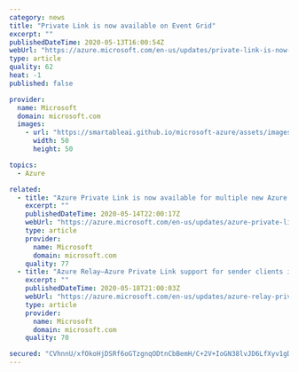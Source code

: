 ```yaml
---
category: news
title: "Private Link is now available on Event Grid"
excerpt: ""
publishedDateTime: 2020-05-13T16:00:54Z
webUrl: "https://azure.microsoft.com/en-us/updates/private-link-is-now-available-on-event-grid/"
type: article
quality: 62
heat: -1
published: false

provider:
  name: Microsoft
  domain: microsoft.com
  images:
    - url: "https://smartableai.github.io/microsoft-azure/assets/images/organizations/microsoft.com-50x50.jpg"
      width: 50
      height: 50

topics:
  - Azure

related:
  - title: "Azure Private Link is now available for multiple new Azure services"
    excerpt: ""
    publishedDateTime: 2020-05-14T22:00:17Z
    webUrl: "https://azure.microsoft.com/en-us/updates/azure-private-link-is-now-available-for-multiple-new-azure-services/"
    type: article
    provider:
      name: Microsoft
      domain: microsoft.com
    quality: 77
  - title: "Azure Relay—Azure Private Link support for sender clients is now available in preview"
    excerpt: ""
    publishedDateTime: 2020-05-18T21:00:03Z
    webUrl: "https://azure.microsoft.com/en-us/updates/azure-relay-private-link-support-preview/"
    type: article
    provider:
      name: Microsoft
      domain: microsoft.com
    quality: 70

secured: "CVhnnU/xfOkoHjDSRf6oGTzgnqODtnCbBemH/C+2V+IoGN38lvJD6LfXyv1gDQdi6SNs57wIwHpqJpQ/i5SOBvtSYFZOmYuXt6+nsg3QLUP/0g5PgPf0VnPPmEz1kLq0qKpRb3099u8RvGE3n8TgGnTwlB3AHjvP/rN62Z3WSuzn7tTd9FSmYSUFx6wyvm4LyrauGrpFqu6FKne60kcfnBhgxLflt6F4ETGufx2H1FYE60Jya42g6I4odBHoUJJzSeUQOwlCCD15C0unrNBe+chsqDtVPynsvC9aPQ7loaA4BVLX8m0GNbuyNw73bO7l8uhtSNhPmT+XfZp+HIYKMw==;4w9U1GWzVwZkvyp605xTbQ=="
---
```



